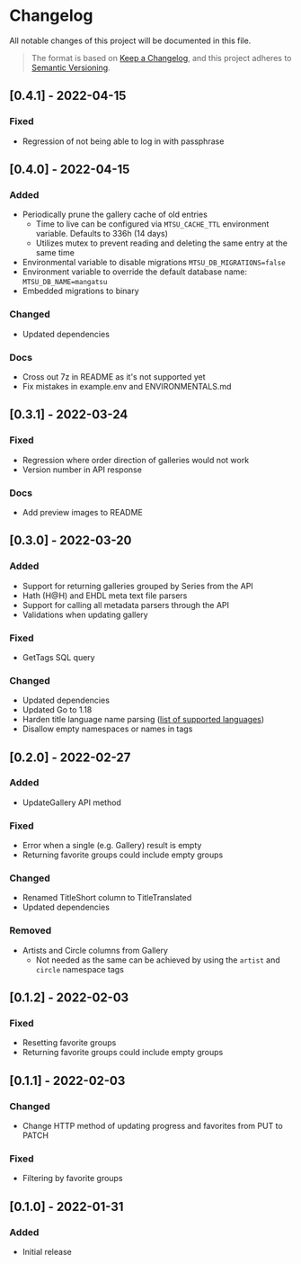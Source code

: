 # Changelog

All notable changes of this project will be documented in this file.

> The format is based on [Keep a Changelog](https://keepachangelog.com/en/1.0.0/), and this project adheres to [Semantic Versioning](https://semver.org/spec/v2.0.0.html).

## [0.4.1] - 2022-04-15

### Fixed
- Regression of not being able to log in with passphrase

## [0.4.0] - 2022-04-15

### Added
- Periodically prune the gallery cache of old entries
  - Time to live can be configured via `MTSU_CACHE_TTL` environment variable. Defaults to 336h (14 days)
  - Utilizes mutex to prevent reading and deleting the same entry at the same time
- Environmental variable to disable migrations `MTSU_DB_MIGRATIONS=false`
- Environment variable to override the default database name: `MTSU_DB_NAME=mangatsu`
- Embedded migrations to binary

### Changed
- Updated dependencies

### Docs
- Cross out 7z in README as it's not supported yet
- Fix mistakes in example.env and ENVIRONMENTALS.md

## [0.3.1] - 2022-03-24

### Fixed
- Regression where order direction of galleries would not work
- Version number in API response
  
### Docs
- Add preview images to README

## [0.3.0] - 2022-03-20

### Added
- Support for returning galleries grouped by Series from the API
- Hath (H@H) and EHDL meta text file parsers
- Support for calling all metadata parsers through the API
- Validations when updating gallery

### Fixed
- GetTags SQL query

### Changed
- Updated dependencies
- Updated Go to 1.18
- Harden title language name parsing ([list of supported languages](https://github.com/Mangatsu/server/blob/main/pkg/metadata/language.go))
- Disallow empty namespaces or names in tags

## [0.2.0] - 2022-02-27

### Added
- UpdateGallery API method

### Fixed
- Error when a single (e.g. Gallery) result is empty
- Returning favorite groups could include empty groups

### Changed
- Renamed TitleShort column to TitleTranslated
- Updated dependencies

### Removed
- Artists and Circle columns from Gallery
  - Not needed as the same can be achieved by using the `artist` and `circle` namespace tags

## [0.1.2] - 2022-02-03

### Fixed
- Resetting favorite groups
- Returning favorite groups could include empty groups

## [0.1.1] - 2022-02-03
### Changed
- Change HTTP method of updating progress and favorites from PUT to PATCH

### Fixed
- Filtering by favorite groups

## [0.1.0] - 2022-01-31
### Added
- Initial release

